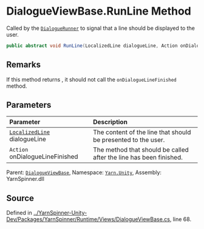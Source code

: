 # DialogueViewBase.RunLine Method

Called by the [`DialogueRunner`](/api/csharp/yarn.unity/dialoguerunner.md) to signal that a
line should be displayed to the user.


```csharp
public abstract void RunLine(LocalizedLine dialogueLine, Action onDialogueLineFinished)
```
## Remarks

If this method returns <see cref="!:Dialogue.HandlerExecutionType.ContinueExecution"></see>, it
should not call the <code data-dev-comment-type="paramref" class="paramref">onDialogueLineFinished</code>
method.


## Parameters
|Parameter|Description|
|:---|:---|
|[`LocalizedLine`](/api/csharp/yarn.unity/localizedline.md) dialogueLine|The content of the line that should be presented to the user.|
|`Action` onDialogueLineFinished|The method that should be called after the line has been finished.|


<div class="class-metadata">

Parent: [`DialogueViewBase`](/api/csharp/yarn.unity/dialogueviewbase.md), Namespace: [`Yarn.Unity`](/api/csharp/yarn.unity/README.md), Assembly: YarnSpinner.dll
</div>

## Source
Defined in [../YarnSpinner-Unity-Dev/Packages/YarnSpinner/Runtime/Views/DialogueViewBase.cs](https://github.com/YarnSpinnerTool/YarnSpinner-Unity//blob/develop/Runtime/Views/DialogueViewBase.cs#L68), line 68.
